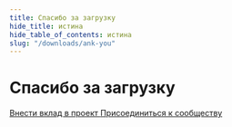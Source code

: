 ```yaml
---
title: Спасибо за загрузку
hide_title: истина
hide_table_of_contents: истина
slug: "/downloads/ank-you"
---
```


<div className="text-center margin-top--xl">

# Спасибо за загрузку

<div className="row margin-bottom--lg padding--sm flex-center">
<a className="button button--outline button--warning button--lg margin--sm" href="/contributing">
  Внести вклад в проект
</a>
<a className="button button--outline button--info button--lg margin--sm" href="https://linwood.dev/matrix">
  Присоединиться к сообществу
</a>

</div>

</div>
